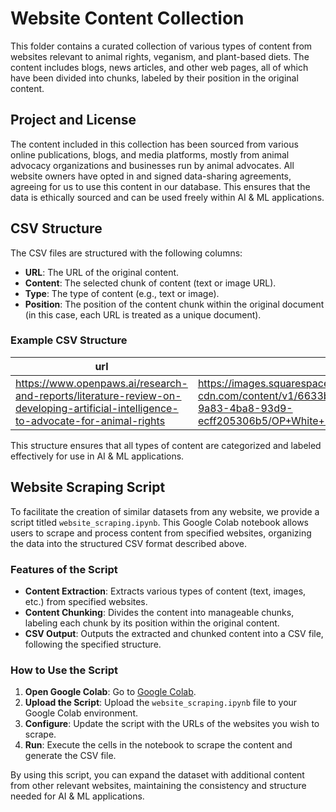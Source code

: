 # Website Content Collection

This folder contains a curated collection of various types of content from websites relevant to animal rights, veganism, and plant-based diets. The content includes blogs, news articles, and other web pages, all of which have been divided into chunks, labeled by their position in the original content.

## Project and License

The content included in this collection has been sourced from various online publications, blogs, and media platforms, mostly from animal advocacy organizations and businesses run by animal advocates. All website owners have opted in and signed data-sharing agreements, agreeing for us to use this content in our database. This ensures that the data is ethically sourced and can be used freely within AI & ML applications.

## CSV Structure

The CSV files are structured with the following columns:

- **URL**: The URL of the original content.
- **Content**: The selected chunk of content (text or image URL).
- **Type**: The type of content (e.g., text or image).
- **Position**: The position of the content chunk within the original document (in this case, each URL is treated as a unique document).

### Example CSV Structure

| url                                                                                   | content                                                                                                                                                 | type  | position |
|---------------------------------------------------------------------------------------|---------------------------------------------------------------------------------------------------------------------------------------------------------|-------|----------|
| https://www.openpaws.ai/research-and-reports/literature-review-on-developing-artificial-intelligence-to-advocate-for-animal-rights | https://images.squarespace-cdn.com/content/v1/6633b105dd35f079e9410acb/5b472403-9a83-4ba8-93d9-ecff205306b5/OP+White+No+Background.png?format=1500w | image | 1        |

This structure ensures that all types of content are categorized and labeled effectively for use in AI & ML applications.

## Website Scraping Script

To facilitate the creation of similar datasets from any website, we provide a script titled `website_scraping.ipynb`. This Google Colab notebook allows users to scrape and process content from specified websites, organizing the data into the structured CSV format described above.

### Features of the Script

- **Content Extraction**: Extracts various types of content (text, images, etc.) from specified websites.
- **Content Chunking**: Divides the content into manageable chunks, labeling each chunk by its position within the original content.
- **CSV Output**: Outputs the extracted and chunked content into a CSV file, following the specified structure.

### How to Use the Script

1. **Open Google Colab**: Go to [Google Colab](https://colab.research.google.com/).
2. **Upload the Script**: Upload the `website_scraping.ipynb` file to your Google Colab environment.
3. **Configure**: Update the script with the URLs of the websites you wish to scrape.
4. **Run**: Execute the cells in the notebook to scrape the content and generate the CSV file.

By using this script, you can expand the dataset with additional content from other relevant websites, maintaining the consistency and structure needed for AI & ML applications.
